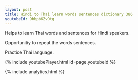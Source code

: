 ```yaml
---
layout: post
title: Hindi to Thai learn words sentences dictionary 386 
youtubeId: 9bbpb6ZvOtg
---
```

 
 
Helps to learn Thai words and sentences for Hindi speakers.

Opportunitiy to repeat the words sentences. 

Practice Thai language. 
 
{% include youtubePlayer.html id=page.youtubeId %}
 
 
{% include analytics.html %}